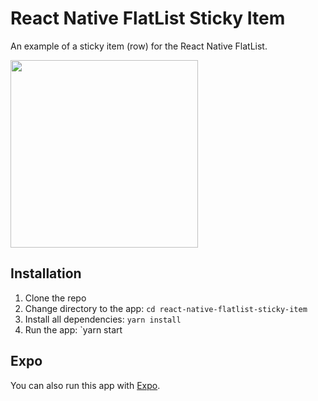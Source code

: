 # React Native FlatList Sticky Item

An example of a sticky item (row) for the React Native FlatList.

<img src="./screen-1.gif" width="300"></img>

## Installation

1. Clone the repo
2. Change directory to the app: `cd react-native-flatlist-sticky-item`
3. Install all dependencies: `yarn install`
4. Run the app: `yarn start

## Expo

You can also run this app with [Expo](https://expo.io/@vladimir_vovk/react-native-flatlist-sticky-item).
